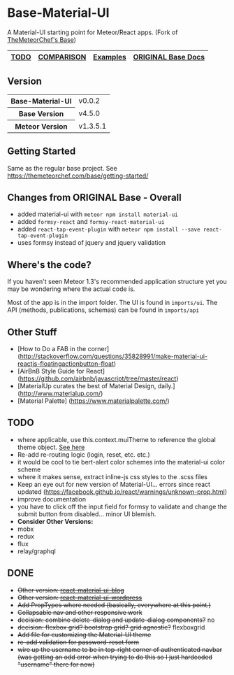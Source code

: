 # Base-Material-UI 
A Material-UI starting point for Meteor/React apps. (Fork of [TheMeteorChef's Base](http://themeteorchef.com/base))

| [TODO](#todo) | [COMPARISON](/COMPARISON.md) | [Examples](/README.md) |  [ORIGINAL Base Docs](http://themeteorchef.com/base) |
|---|---|---|---|


## Version

<table>
  <tbody>
      <tr>
      <th>Base-Material-UI</th>
      <td>v0.0.2</td>
    </tr>
    <tr>
      <th>Base Version</th>
      <td>v4.5.0</td>
    </tr>
    <tr>
      <th>Meteor Version</th>
      <td>v1.3.5.1</td>
    </tr>
  </tbody>
</table>

## Getting Started

Same as the regular base project. See https://themeteorchef.com/base/getting-started/

## Changes from ORIGINAL Base - Overall

* added material-ui with `meteor npm install material-ui`
* added `formsy-react` and `formsy-react-material-ui`
* added `react-tap-event-plugin` with `meteor npm install --save react-tap-event-plugin`
* uses formsy instead of jquery and jquery validation

## Where's the code?

If you haven't seen Meteor 1.3's recommended application structure yet you may be wondering where the actual code is.

Most of the app is in the import folder. The UI is found in `imports/ui`. The API (methods, publications, schemas) can be found in `imports/api`

## Other Stuff
* [How to Do a FAB in the corner] (http://stackoverflow.com/questions/35828991/make-material-ui-reactjs-floatingactionbutton-float)
* [AirBnB Style Guide for React] (https://github.com/airbnb/javascript/tree/master/react)
* [MaterialUp curates the best of Material Design, daily.] (http://www.materialup.com/)
* [Material Palette] (https://www.materialpalette.com/) 

## TODO
* where applicable, use this.context.muiTheme to reference the global theme object. [See here](http://www.material-ui.com/#/customization/themes)
* Re-add re-routing logic (login, reset, etc. etc.)
* it would be cool to tie bert-alert color schemes into the material-ui color scheme
* where it makes sense, extract inline-js css styles to the .scss files
* Keep an eye out for new version of Material-UI... errors since react updated (https://facebook.github.io/react/warnings/unknown-prop.html)
* improve documentation
* you have to click off the input field for formsy to validate and change the submit button from disabled... minor UI blemish.
* **Consider Other Versions:**
* mobx
* redux
* flux
* relay/graphql

## DONE
* ~~Other version: [react-material-ui-blog](https://github.com/acomito/base-material-ui-blog)~~
* ~~Other version: [react-material-ui-wordpress](https://github.com/acomito/react-material-ui-wordpress)~~
* ~~Add PropTypes where needed (basically, everywhere at this point.)~~
* ~~Collapsable nav and other responsive work~~
* ~~decision: combine delete-dialog and update-dialog components?~~ no
* ~~decision: flexbox grid? bootstrap grid? grid agnostic?~~ flexboxgrid
* ~~Add file for customizing the Material-UI theme~~
* ~~re-add validation for password-reset form~~
* ~~wire up the username to be in top-right corner of authenticated navbar (was getting an odd error when trying to do this so I just hardcoded "username" there for now)~~
